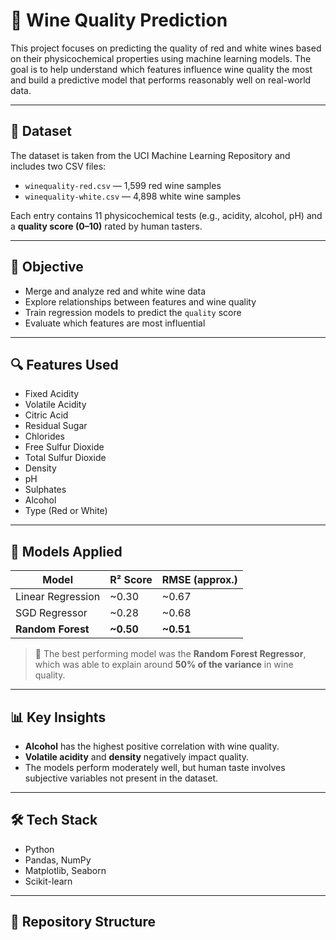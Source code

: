 # 🍷 Wine Quality Prediction

This project focuses on predicting the quality of red and white wines based on their physicochemical properties using machine learning models. The goal is to help understand which features influence wine quality the most and build a predictive model that performs reasonably well on real-world data.

---

## 📁 Dataset

The dataset is taken from the UCI Machine Learning Repository and includes two CSV files:

- `winequality-red.csv` — 1,599 red wine samples
- `winequality-white.csv` — 4,898 white wine samples

Each entry contains 11 physicochemical tests (e.g., acidity, alcohol, pH) and a **quality score (0–10)** rated by human tasters.

---

## 🧠 Objective

- Merge and analyze red and white wine data
- Explore relationships between features and wine quality
- Train regression models to predict the `quality` score
- Evaluate which features are most influential

---

## 🔍 Features Used

- Fixed Acidity
- Volatile Acidity
- Citric Acid
- Residual Sugar
- Chlorides
- Free Sulfur Dioxide
- Total Sulfur Dioxide
- Density
- pH
- Sulphates
- Alcohol
- Type (Red or White)

---

## 🧪 Models Applied

| Model                 | R² Score | RMSE (approx.) |
|----------------------|----------|----------------|
| Linear Regression     | ~0.30    | ~0.67          |
| SGD Regressor         | ~0.28    | ~0.68          |
| **Random Forest**     | **~0.50**| **~0.51**      |

> 🔎 The best performing model was the **Random Forest Regressor**, which was able to explain around **50% of the variance** in wine quality.

---

## 📊 Key Insights

- **Alcohol** has the highest positive correlation with wine quality.
- **Volatile acidity** and **density** negatively impact quality.
- The models perform moderately well, but human taste involves subjective variables not present in the dataset.

---

## 🛠️ Tech Stack

- Python
- Pandas, NumPy
- Matplotlib, Seaborn
- Scikit-learn

---

## 📁 Repository Structure

